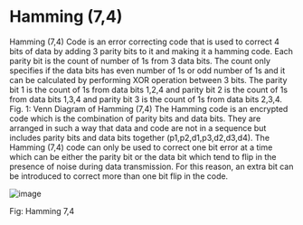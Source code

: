 # Hamming (7,4)

Hamming (7,4) Code is an error correcting code that is used to correct 4 bits of data by adding 3 parity bits to it and making it a hamming code. Each parity bit is the count of number of 1s from 3 data bits. The count only specifies if the data bits has even number of 1s or odd number of 1s and it can be calculated by performing XOR operation between 3 bits. The parity bit 1 is the count of 1s from data bits 1,2,4 and parity bit 2 is the count of 1s from data bits 1,3,4 and parity bit 3 is the count of 1s from data bits 2,3,4. Fig. 1: Venn Diagram of Hamming (7,4) The Hamming code is an encrypted code which is the combination of parity bits and data bits. They are arranged in such a way that data and code are not in a sequence but includes parity bits and data bits together (p1,p2,d1,p3,d2,d3,d4). The Hamming (7,4) code can only be used to correct one bit error at a time which can be either the parity bit or the data bit which tend to flip in the presence of noise during data transmission. For this reason, an extra bit can be introduced to correct more than one bit flip in the code.


![image](https://github.com/user-attachments/assets/0614179b-2ed2-413d-b4a5-0ccf0fe7db19)

Fig: Hamming 7,4
